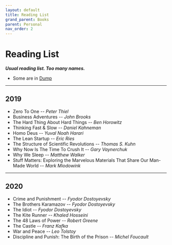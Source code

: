 ```yaml
---
layout: default
title: Reading List
grand_parent: Books
parent: Personal
nav_order: 2
---
```


# Reading List

__*Usual reading list. Too many names.*__

- Some are in [Dump](../../../docs/books/dump/#general)

---

## 2019

- Zero To One -- *Peter Thiel*
- Business Adventures -- *John Brooks*
- The Hard Thing About Hard Things -- *Ben Horowitz*
- Thinking Fast & Slow -- *Daniel Kahneman*
- Homo Deus -- *Yuval Noah Harari*
- The Lean Startup -- *Eric Ries*
- The Structure of Scientific Revolutions -- *Thomas S. Kuhn*
- Why Now Is The Time To Crush It -- *Gary Vaynerchuk*
- Why We Sleep -- *Matthew Walker*
- Stuff Matters: Exploring the Marvelous Materials That Share Our Man-Made World -- *Mark Miodowink*

---

## 2020

- Crime and Punishment -- *Fyodor Dostoyevsky*
- The Brothers Karamazov -- *Fyodor Dostoyevsky*
- The Idiot -- *Fyodor Dostoyevsky*
- The Kite Runner -- *Khaled Hosseini*
- The 48 Laws of Power -- *Robert Greene*
- The Castle -- *Franz Kafka*
- War and Peace -- *Leo Tolstoy*
- Discipline and Punish: The Birth of the Prison -- *Michel Foucault*

